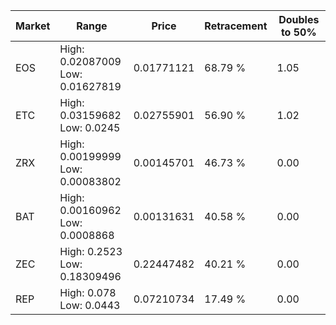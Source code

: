 | Market | Range | Price| Retracement | Doubles to 50% |
| --- | --- | --- | --- | --- |
| EOS | High: 0.02087009<br />Low: 0.01627819 | 0.01771121 | 68.79 % | 1.05 |
| ETC | High: 0.03159682<br />Low: 0.0245 | 0.02755901 | 56.90 % | 1.02 |
| ZRX | High: 0.00199999<br />Low: 0.00083802 | 0.00145701 | 46.73 % | 0.00 |
| BAT | High: 0.00160962<br />Low: 0.0008868 | 0.00131631 | 40.58 % | 0.00 |
| ZEC | High: 0.2523<br />Low: 0.18309496 | 0.22447482 | 40.21 % | 0.00 |
| REP | High: 0.078<br />Low: 0.0443 | 0.07210734 | 17.49 % | 0.00 |
